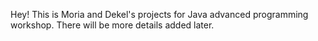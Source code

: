 Hey!
This is Moria and Dekel's projects for Java advanced programming workshop.
There will be more details added later.
